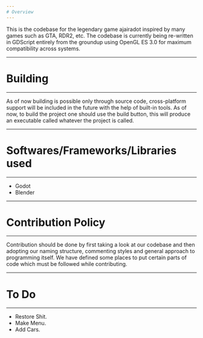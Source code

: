 ```yaml
---
# Overview
---
```


This is the codebase for the legendary game ajairadot inspired by
many games such as GTA, RDR2, etc.
The codebase is currently being re-written in GDScript entirely from the groundup
using OpenGL ES 3.0 for maximum compatibility across systems.

---
# Building
---

As of now building is possible only through source code, cross-platform support
will be included in the future with the help of built-in tools. As of now, to build the
project one should use the build button, this will produce an executable called whatever the project is called.

---
# Softwares/Frameworks/Libraries used
---

*  Godot
*  Blender

---
# Contribution Policy
---

Contribution should be done by first taking a look at our codebase
and then adopting our naming structure, commenting styles and general
approach to programming itself. We have defined some places to put
certain parts of code which must be followed while contributing.

---
# To Do
---

*  Restore Shit.
*  Make Menu.
*  Add Cars.
